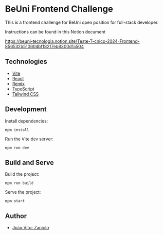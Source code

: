 # BeUni Frontend Challenge

This is a frontend challenge for BeUni open position for full-stack developer.

Instructions can be found in this Notion document

https://beuni-tecnologia.notion.site/Teste-T-cnico-2024-Frontend-856532b510604bf18217eb8300d1a504

## Technologies

- [Vite](https://vitejs.dev/)
- [React](https://reactjs.org/)
- [Remix](https://remix.run/)
- [TypeScript](https://www.typescriptlang.org/)
- [Tailwind CSS](https://tailwindcss.com/)

## Development

Install dependencies:

```shellscript
npm install
```

Run the Vite dev server:

```shellscript
npm run dev
```

## Build and Serve

Build the project:

```shellscript
npm run build
```

Serve the project:

```shellscript
npm start
```

## Author

- [João Vitor Zaniolo](https://jvzaniolo.vercel.app/)
